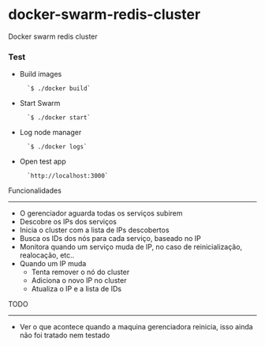 # docker-swarm-redis-cluster
Docker swarm redis cluster


### Test

* Build images

		`$ ./docker build`

* Start Swarm

		`$ ./docker start`

* Log node manager
	
		`$ ./docker logs`

* Open test app

		`http://localhost:3000`


Funcionalidades
_______________

- O gerenciador aguarda todas os serviços subirem
- Descobre os IPs dos serviços
- Inicia o cluster com a lista de IPs descobertos
- Busca os IDs dos nós para cada serviço, baseado no IP
- Monitora quando um serviço muda de IP, no caso de reinicialização, realocação, etc..
- Quando um IP muda 
	* Tenta remover o nó do cluster
	* Adiciona o novo IP no cluster
	* Atualiza o IP e a lista de IDs


TODO
____

- Ver o que acontece quando a maquina gerenciadora reinicia, isso ainda não foi tratado nem testado	
	 